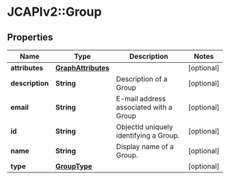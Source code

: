 # JCAPIv2::Group

## Properties
Name | Type | Description | Notes
------------ | ------------- | ------------- | -------------
**attributes** | [**GraphAttributes**](GraphAttributes.md) |  | [optional] 
**description** | **String** | Description of a Group | [optional] 
**email** | **String** | E-mail address associated with a Group | [optional] 
**id** | **String** | ObjectId uniquely identifying a Group. | [optional] 
**name** | **String** | Display name of a Group. | [optional] 
**type** | [**GroupType**](GroupType.md) |  | [optional] 

